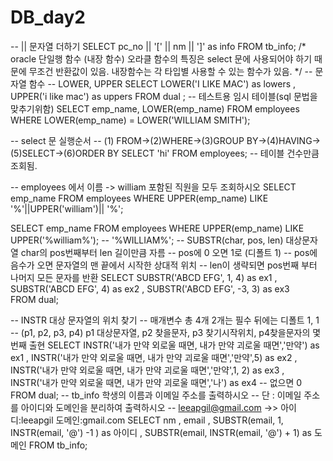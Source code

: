 # DB_day2
-- || 문자열 더하기 
SELECT pc_no || '[' || nm || ']' as info
FROM tb_info;
/*
    oracle 단일행 함수 (내장 함수)
    오라클 함수의 특징은 select 문에 사용되어야 하기 때문에 
    무조건 반환값이 있음.
    내장함수는 각 타입별 사용할 수 있는 함수가 있음.
*/
-- 문자열 함수 
-- LOWER, UPPER 
SELECT LOWER('I LIKE MAC') as lowers
    ,  UPPER('i like mac') as uppers
FROM dual ; -- 테스트용 임시 테이블(sql 문법을 맞추기위함)
SELECT emp_name, LOWER(emp_name)
FROM employees
WHERE LOWER(emp_name) = LOWER('WILLIAM SMITH');

-- select 문 실행순서
-- (1) FROM->(2)WHERE->(3)GROUP BY->(4)HAVING->(5)SELECT->(6)ORDER BY
SELECT 'hi'
FROM employees; -- 테이블 건수만큼 조회됨.

--  employees 에서 이름 -> william 포함된 직원을 모두 조회하시오 
SELECT emp_name
FROM employees
WHERE UPPER(emp_name) LIKE '%'||UPPER('william')|| '%';

SELECT emp_name
FROM employees
WHERE UPPER(emp_name) LIKE UPPER('%william%');
-- '%WILLIAM%';
-- SUBSTR(char, pos, len) 대상문자열 char의 pos번째부터 len 길이만큼 자름
-- pos에 0 오면 1로 (디폴트 1)
-- pos에 음수가 오면 문자열의 맨 끝에서 시작한 상대적 위치 
-- len이 생략되면 pos번째 부터 나머지 모든 문자를 반환 
SELECT SUBSTR('ABCD EFG', 1, 4)  as ex1
     , SUBSTR('ABCD EFG', 4)     as ex2
     , SUBSTR('ABCD EFG', -3, 3) as ex3   
FROM dual;

-- INSTR 대상 문자열의 위치 찾기 
-- 매개변수 총 4개 2개는 필수 뒤에는 디폴트 1, 1 
-- (p1, p2, p3, p4) p1 대상문자열, p2 찾을문자, p3 찾기시작위치, p4찾을문자의 몇번째 출현
SELECT INSTR('내가 만약 외로울 때면, 내가 만약 괴로울 때면','만약') as ex1
    ,  INSTR('내가 만약 외로울 때면, 내가 만약 괴로울 때면','만약',5) as ex2
    ,  INSTR('내가 만약 외로울 때면, 내가 만약 괴로울 때면','만약',1, 2) as ex3
    ,  INSTR('내가 만약 외로울 때면, 내가 만약 괴로울 때면','나') as ex4 -- 없으면 0
FROM dual;
-- tb_info 학생의 이름과 이메일 주소를 출력하시오 
-- 단 : 이메일 주소를  아이디와 도메인을 분리하여 출력하시오 
--     leeapgil@gmail.com ->>   아이디:leeapgil 도메인:gmail.com
SELECT nm
     , email
     , SUBSTR(email, 1, INSTR(email, '@') -1 )  as 아이디
     , SUBSTR(email,  INSTR(email, '@') + 1) as 도메인
FROM tb_info; 
